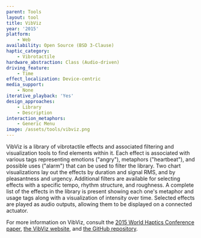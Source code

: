 ```yaml
---
parent: Tools
layout: tool
title: VibViz
year: '2015'
platform:
    - Web
availability: Open Source (BSD 3-Clause)
haptic_category:
    - Vibrotactile
hardware_abstraction: Class (Audio-driven)
driving_feature:
    - Time
effect_localization: Device-centric
media_support:
    - None
iterative_playback: 'Yes'
design_approaches:
    - Library
    - Description
interaction_metaphors:
    - Generic Menu
image: /assets/tools/vibviz.png
---
```

VibViz is a library of vibrotactile effects and associated filtering and visualization tools to find elements within it.
Each effect is associated with various tags representing emotions ("angry"), metaphors ("heartbeat"), and possible uses ("alarm") that can be used to filter the library.
Two chart visualizations lay out the effects by duration and signal RMS, and by pleasantness and urgency.
Additional filters are available for selecting effects with a specific tempo, rhythm structure, and roughness.
A complete list of the effects in the library is present showing each one's metaphor and usage tags along with a visualization of intensity over time.
Selected effects are played as audio outputs, allowing them to be displayed on a connected actuator.

For more information on VibViz, consult the [2015 World Haptics Conference paper](https://doi.org/10.1109/WHC.2015.7177722),
[the VibViz website](https://www.cs.ubc.ca/~seifi/VibViz/main.html),
and [the GitHub repository](https://github.com/hastiseifi/VibViz---Open-Source).
